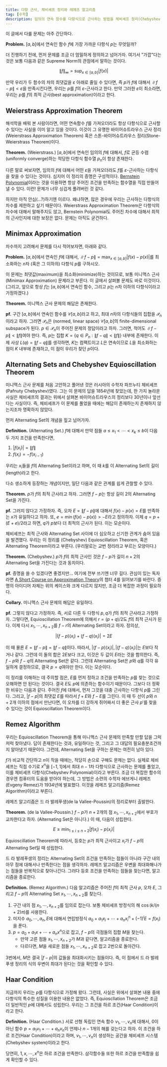 ```yaml
---
title: 다항 근사, 체비셰프 정리와 레메즈 알고리즘
tag: [수학]
description: 임의의 연속 함수를 다항식으로 근사하는 방법을 체비셰프 정리(Chebyshev Equioscillation Theorem)과 레메즈 알고리즘(Remez Algorithm)을 중심으로 알아봅니다.
---
```


이 글에서 다룰 문제는 아주 간단하다.

**Problem.** $[a, b]$에서 연속인 함수 $f$에 가장 가까운 다항식 $p$는 무엇일까?

더 진행하기 전에, 먼저 문제를 조금 더 엄밀하게 정의하고 넘어가자. 여기서 "가깝"다는 것은 보통 다음과 같은 Supreme Norm의 관점에서 말하는 것이다.

$$
\lVert f \rVert_\infty = \sup_{x \in [a, b]} \lvert f(x) \rvert
$$

만약 우리가 두 함수의 차의 최댓값을 $\varepsilon$ 아래로 줄일 수 있다면, 즉 $p$가 $f$에 대해서 $\lVert f-p \rVert < \varepsilon$을 만족시킨다면, 우리는 $p$를 $f$의 $\varepsilon$-근사라고 한다. 만약 그러한 $\varepsilon$이 최소라면, 우리는 $p$를 $f$의 최적 근사(best approximation)이라고 한다.

## Weierstrass Approximation Theorem

해석학을 배워 본 사람이라면, 어떤 연속함수 $f$를 가져오더라도 항상 다항식으로 근사할 수 있다는 사실을 이미 알고 있을 것이다. 이것이 그 유명한 바이어슈트라우스 근사 정리(Weierstrass Approximation Theorem) 혹은 스톤-바이어슈트라우스 정리(Stone-Weierstrass Theorem)이다.

**Theorem.** (Weierstrass.) $[a, b]$에서 연속인 임의의 $f$에 대해서, $f$로 균등 수렴(uniformly converge)하는 적당한 다항식 함수열 $p_n$이 항상 존재한다.

다른 말로 써보자면, 임의의 $f$에 대해서 어떤 $\varepsilon$을 가져오더라도 $f$를 $\varepsilon$-근사하는 다항식을 찾을 수 있다는 것이다. 심지어 이 정리의 증명은 구성적이다. [Bernstein Polynomial](https://en.wikipedia.org/wiki/Bernstein_polynomial)이라는 것을 이용하면 항상 주어진 조건을 만족하는 함수열을 직접 만들어낼 수 있다. 이런! 문제가 너무 싱겁게 풀려버린 것 같다.

하지만 아직 안심(...?)하기엔 이르다. 왜냐하면, 많은 경우에 우리는 근사하는 다항식의 차수를 제한하고 싶기 때문이다. Weierstrass Approximation Theorem은 다항식의 차수에 대해서 말해주지도 않고, Bernstein Polynomial도 주어진 차수에 대해서 최적의 근사인지에 대한 보장은 없다. 문제는 아직도 굳건하다.

## Minimax Approximation

차수까지 고려해서 문제를 다시 적어보자면, 아래와 같다.

**Problem.** $[a, b]$에서 연속인 $f$에 대해서, $\lVert f - p \rVert = \max_{x \in [a, b]} \lvert f(x) - p(x) \rvert$를 최소화하는 $n$차 (혹은 그 이하의) 다항식 $p$를 구하시오.

이 문제는 최댓값(maximum)을 최소화(minimize)하는 것이므로, 보통 미니맥스 근사(Minimax Approximation) 문제라고 부른다. 이 글에서 살펴볼 문제도 바로 이것이다. (그리고, 앞으로 항상 $f$는 $[a, b]$에서 연속인 함수, 그리고 $p$는 $n$차 이하의 다항식이라고 가정하겠다.)

**Theorem.** 미니맥스 근사 문제의 해답은 존재한다.

**pf.** 구간 $[a, b]$에서 연속인 함수를 $\mathcal C[a,b]$라고 하고, 최대 $n$차의 다항식들의 집합을 $\mathcal P_n$이라고 하자. 그러면 $\mathcal P_n$은 (normed, linear space) $\mathcal C[a,b]$의 finite-dimensional subspace가 된다. $p \in \mathcal P_n$이 주어진 문제의 정답이라고 하자. 그러면, 적어도 $\lVert f - p \rVert < \lVert f \rVert$여야 한다. 즉, $p$는 집합 $K = \{q \in P_n: \lVert f - q \rVert < \lVert f \rVert \}$ 내부에 존재한다. 이제 사상 $L(q) = \lVert f - q \rVert$를 생각하면, $K$는 컴팩트이고 $L$은 연속이므로 $L$을 최소화하는 점이 $K$ 내부에 존재하고, 이 점이 우리가 찾던 $p$이다.

## Alternating Sets and Chebyshev Equioscillation Theorem

미니맥스 근사 문제를 처음 고안하고 풀어낸 것은 러시아의 수학자 파프누티 체비셰프(Pafnuty Chebyshev)였다. 그는 이 문제의 답을 1854년에 찾았는데, 한 가지 놀라운 사실은 체비셰프의 결과는 위에서 살펴본 바이어슈트라우스의 정리보다 30년이나 앞선다는 사실이다. 즉, 체비셰프가 이 문제를 풀었을 때에는 해답이 존재하는지 존재하지 않는지조차 명확하지 않았다.

먼저 Alternating Set의 개념을 짚고 넘어가자.

**Definition.** (Alternating Set.) $f$에 대해서 만약 점들 $a \le x_1 < \cdots < x_k \le b$이 다음 두 가지 조건을 만족한다면,

1. $\lvert f(x_i) \rvert = \lVert f \rVert$ 
2. $f(x_i) = - f(x_{i-1})$

우리는 $x_i$들을 $f$의 Alternating Set이라고 하며, 이 때 $k$를 이 Alternating Set의 길이(length)라고 한다.

다소 생소하게 등장하는 개념이지만, 일단 다음과 같은 관계를 쉽게 관찰할 수 있다.

**Theorem.** $p$가 $f$의 최적 근사라고 하자. 그러면 $f-p$는 항상 길이 2의 Alternating Set을 가진다.

**pf.** 그러지 않다고 가정하자. 즉, 오차 $E = \lVert f-p \rVert$에 대해서 $f(x) - p(x) = E$를 만족하는 $x$가 유일하다고 하자. 또, $e = \min (f(x) - p(x)) > -E$라고 정의하자. 이제 $q = p + (E+e)/2$라고 하면, $q$가 $p$보다 더 최적의 근사가 된다. 이는 모순이다.

체비셰프는 최적 근사와 Alternating Set 사이에 더 심오하고 신기한 관계가 숨어 있음을 발견했다. 우리는 이 정리를 (Chebyshev) Equioscillation Theorem, 혹은 Alternating Theorem이라고 부른다. (우리말로는 교번 정리라고 부르는 모양이다.)

**Theorem.** (Chebyshev.) $p$가 $f$의 최적 근사인 것은 $f - p$가 길이 $n+2$의 Alternating Set을 가진다는 것과 동치이다.

**pf.** 증명을 쓸 수 있겠다면 좋겠지만... 여기에 전부 쓰기엔 너무 길다. 관심이 있는 독자라면 [A Short Course on Approximation Theory](http://fourier.math.uoc.gr/~mk/approx1011/carothers.pdf)의 챕터 4를 읽어보기를 바란다. 증명의 아이디어 자체는 위의 케이스와 크게 다르지 않지만, 조금 더 복잡한 과정이 필요하다.

**Collary.** 미니맥스 근사 문제의 해답은 유일하다.

**pf.** 그렇지 않다고 가정하자. 즉, 서로 다른 두 다항식 $p, q$가 $f$의 최적 근사라고 가정하자. 그렇다면, Equioscillation Theorem에 의해서 $r = (p + q)/2$도 $f$의 최적 근사가 된다. 이제 다시 $x_1, \cdots, x_{n+2}$를 $f-r$의 Alternating Set이라고 하자. 정의상,

$$
\lvert (f-p)(x_i) + (f-q)(x_i) \rvert = 2E
$$

이 때 물론 $E = \lVert f - p \rVert = \lVert f - q \rVert$이다. 따라서, $\lvert (f-p)(x_i) \rvert, \lvert (f-q)(x_i) \rvert$는 $E$보다 작거나 같다. 그런데 이 둘의 합은 $2E$보다 크고, 이것은 두 값이 $E$라는 것을 함의한다. 즉, $f-p$와 $f-q$의 Alternating Set은 같다. 그런데 Alternating Set은 $p$와 $q$를 각각 유일하게 결정하므로, 결국 $p=q$여야만 한다. 이는 모순이다.

이 정리를 이해하는 데 주의할 점은, $E$를 먼저 정하고 조건을 만족하는 $p$를 찾는 것으로 오해하면 안 된다는 것이다. 결국 $E$도 $p$에 의존하는 함수이기 때문이다. 그보다 더 정확한 비유는 다음과 같다. 주어진 $f$에 대해서, 먼저 그것을 대충 근사하는 다항식 $p$를 그린다. 그리고, $\lvert f-p \rvert$의 최댓값 $E$를 따라서 $f+E$와 $f-E$를 그린다. 이 때 두 선이 $p$와 $n+2$개 이하의 점에서 만난다면, 이 오차를 더 강하게 쥐어짜서 더 좋은 근사 $p'$를 찾을 수 있다는 것이 Equioscillation Theorem이다.

## Remez Algorithm

우리는 Equioscillation Theorem을 통해 미니맥스 근사 문제의 만족할 만할 답을 그럭저럭 찾아냈다. 답이 존재한다는 것과, 유일하다는 것, 그리고 그 대답의 필요충분조건까지 알아냈기 때문이다. 그런데, Alternating Set을 구하는 문제는 여전히 남아 있다.

$f$가 비교적 간단하고 $n$이 작을 때에는, 적당히 손으로 구해도 문제는 없다. 실제로 체비셰프는 직접 수기로 $x^n$을 $[-1, 1]$에서 최대 $n-1$차 다항식으로 근사하는 문제를 풀었고, 이를 체비셰프 다항식(Chebyshev Polynomial)이라고 부른다. 조금 더 복잡한 함수의 경우엔 컴퓨터의 도움을 받아야 하는데, 그 방법은 소련의 수학자 에브게니 레메즈(Evgeny Remez)가 1934년에 발표했다. 이것을 레메즈 알고리즘(Remez Algorithm)이라고 부른다.

레메즈 알고리즘은 드 라 발레푸생(de la Vallee-Poussin)의 정리로부터 출발한다.

**Theorem.** (de la Vallee-Poussin.) $f-p$가 $n+2$개의 점 $x_1, \cdots, x_{n+2}$에서 부호가 교차한다고 하자. (Alternating Set은 아니다.) 이 때, 다음이 성립한다.

$$
E \ge \min_{1 \le i \le n+2} \lvert f(x_i) - p(x_i) \rvert 
$$

Equioscillation Theorem에 따라서, 등호는 $p$가 최적 근사이고 $x_i$가 $f-p$의 Alternating Set일 때 성립한다.

드 라 발레푸생의 정리는 Alternating Set의 조건을 만족하는 점들이 아니라 구간 내의 아무 점에 대해서나 만족한다는 점을 생각하자. 레메즈 알고리즘은 우변을 최대화해나가는 점들을 반복적으로 찾아나간다. 그러다 등호 조건을 만족하는 점들을 찾는다면, 알고리즘을 종료한다.

**Definition.** (Remez Algorithm.) 다음 알고리즘은 주어진 $f$의 최적 근사 $p$, 오차 $E$, 그리고 $f-p$의 Alternating Set $x_1, \cdots, x_{n+2}$를 찾는다.

1. 구간 내의 점 $x_1, \cdots, x_{n+2}$를 임의로 잡는다. 보통 체비셰프 방정식의 해 $\cos(k/(n+2) \pi)$를 사용한다.
2. 미지수 $a_0, \cdots, a_n, E$에 대해서 연립방정식 $a_0 + a_1x_i + \cdots + a_nx_i^n + (-1)^iE = f(x_i)$을 푼다. 
3. $p = a_0+a_1x + \cdots +a_nx^n$으로 잡고, $f-p$의 극점들의 집합 $M$을 찾는다.
    - 만약 고른 점들 $x_1, \cdots, x_{n+2}$가 $M$과 같다면, 알고리즘을 종료한다.
    - 다르다면, $M$을 새로운 점들 $x_1, \cdots, x_{n+2}$로 잡고 2번으로 돌아간다.

3번에서, $M$은 결국 $\lvert f-p \rvert$의 값들을 최대화시키는 점들이다. 즉, 이 점에서 드 라 발레푸생 정리의 식의 우변이 최대가 된다는 것을 확인할 수 있다.

## Haar Condition

지금까지 우리는 $p$를 다항식으로 가정해 왔다. 그런데, 사실은 위에서 살펴본 내용 중에 다항식의 특수한 성질을 이용한 내용은 없었다. 즉, Equioscllation Theorem은 조금 더 일반적인 $p$에 대해서도 성립한다. 우리는 그 조건을 하르 조건(Haar Condition)이라고 한다.

**Definition.** (Haar Condition.) 서로 선형 독립인 연속 함수 $v_1, \cdots, v_n$에 대해서, 0이 아닌 함수 $p = a_1v_1 + \cdots + a_nv_n$이 언제나 $n-1$개의 해를 갖는다고 하자. 이 조건을 하르 조건(Haar Condition)이라고 하며, $v_1, \cdots, v_n$이 생성하는 공간을 체비셰프 시스템(Chebyshev system)이라고 한다.

당연히, $1, x, \cdots, x^n$은 하르 조건을 만족한다. 삼각함수들 또한 하르 조건을 만족함을 쉽게 확인할 수 있다.